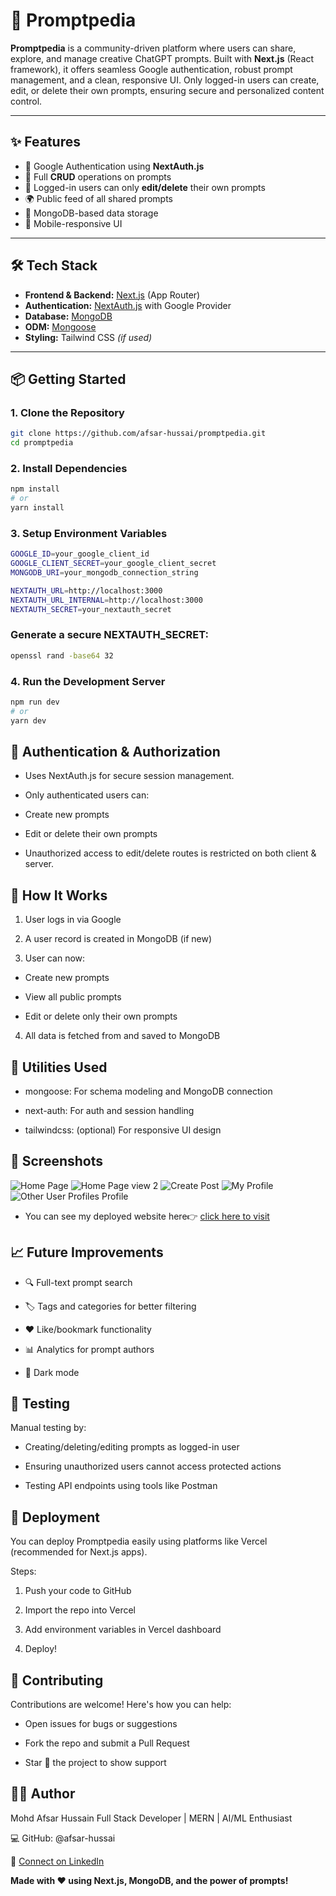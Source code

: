 # 🧠 Promptpedia

**Promptpedia** is a community-driven platform where users can share, explore, and manage creative ChatGPT prompts. Built with **Next.js** (React framework), it offers seamless Google authentication, robust prompt management, and a clean, responsive UI. Only logged-in users can create, edit, or delete their own prompts, ensuring secure and personalized content control.

---

## ✨ Features

- 🔐 Google Authentication using **NextAuth.js**
- 🧾 Full **CRUD** operations on prompts
- 👤 Logged-in users can only **edit/delete** their own prompts
- 🌍 Public feed of all shared prompts
- 🧠 MongoDB-based data storage
- 📱 Mobile-responsive UI

---

## 🛠 Tech Stack

- **Frontend & Backend:** [Next.js](https://nextjs.org/) (App Router)
- **Authentication:** [NextAuth.js](https://next-auth.js.org/) with Google Provider
- **Database:** [MongoDB](https://www.mongodb.com/)
- **ODM:** [Mongoose](https://mongoosejs.com/)
- **Styling:** Tailwind CSS *(if used)*

---

## 📦 Getting Started

### 1. Clone the Repository

```bash
git clone https://github.com/afsar-hussai/promptpedia.git
cd promptpedia
```

### 2. Install Dependencies

```bash
npm install
# or
yarn install

```
### 3. Setup Environment Variables

```bash
GOOGLE_ID=your_google_client_id
GOOGLE_CLIENT_SECRET=your_google_client_secret
MONGODB_URI=your_mongodb_connection_string

NEXTAUTH_URL=http://localhost:3000
NEXTAUTH_URL_INTERNAL=http://localhost:3000
NEXTAUTH_SECRET=your_nextauth_secret
```
### Generate a secure NEXTAUTH_SECRET:
```bash
openssl rand -base64 32
```
### 4. Run the Development Server
```bash
npm run dev
# or
yarn dev

```
## 🔐 Authentication & Authorization

- Uses NextAuth.js for secure session management.

- Only authenticated users can:

- Create new prompts

- Edit or delete their own prompts

- Unauthorized access to edit/delete routes is restricted on both client & server.

## 🧠 How It Works

1. User logs in via Google

2. A user record is created in MongoDB (if new)

3. User can now:

- Create new prompts

- View all public prompts

- Edit or delete only their own prompts

4. All data is fetched from and saved to MongoDB

## 🧰 Utilities Used

- mongoose: For schema modeling and MongoDB connection

- next-auth: For auth and session handling

- tailwindcss: (optional) For responsive UI design

## 📸 Screenshots

![Home Page](./public/assets/images/image.png)
![Home Page view 2](./public/assets/images/image3.png)
![Create Post](./public/assets/images/image2.png)
![My Profile](./public/assets/images/image4.png)
![Other User Profiles Profile](./public/assets/images/image5.png)

- You can see my deployed website here👉 [click here to visit](https://promptpedia-git-main-mohd-afsar-hussains-projects.vercel.app/)

## 📈 Future Improvements
- 🔍 Full-text prompt search

- 🏷️ Tags and categories for better filtering

- ❤️ Like/bookmark functionality

- 📊 Analytics for prompt authors

- 🌙 Dark mode

## 🧪 Testing

Manual testing by:

- Creating/deleting/editing prompts as logged-in user

- Ensuring unauthorized users cannot access protected actions

- Testing API endpoints using tools like Postman

## 🚀 Deployment

You can deploy Promptpedia easily using platforms like Vercel (recommended for Next.js apps).

Steps:

1. Push your code to GitHub

2. Import the repo into Vercel

3. Add environment variables in Vercel dashboard

4. Deploy!

## 🙌 Contributing
Contributions are welcome! Here's how you can help:

- Open issues for bugs or suggestions

- Fork the repo and submit a Pull Request

- Star 🌟 the project to show support

## 👨‍💻 Author
Mohd Afsar Hussain
Full Stack Developer | MERN | AI/ML Enthusiast

💻 GitHub: @afsar-hussai

🔗 [Connect on LinkedIn](https://www.linkedin.com/in/mohdafsarhussain)

**Made with ❤️ using Next.js, MongoDB, and the power of prompts!**